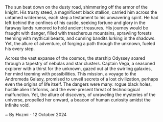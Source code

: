 
The sun beat down on the dusty road, shimmering off the armor of the knight. His trusty steed, a magnificent black stallion, carried him across the untamed wilderness, each step a testament to his unwavering spirit. He had left behind the confines of his castle, seeking fortune and glory in the faraway lands rumored to hold ancient treasures.  His journey would be fraught with danger, filled with treacherous mountains, sprawling forests teeming with mythical beasts, and cunning bandits lurking in the shadows. Yet, the allure of adventure, of forging a path through the unknown, fueled his every step.

Across the vast expanse of the cosmos, the starship Odyssey soared through a tapestry of nebulas and star clusters. Captain Vega, a seasoned explorer with a thirst for the unknown, gazed out at the swirling galaxies, her mind teeming with possibilities. This mission, a voyage to the Andromeda Galaxy, promised to unveil secrets of a lost civilization, perhaps even the origins of life itself. The dangers were many: rogue black holes, hostile alien lifeforms, and the ever-present threat of technological malfunction. Yet, the allure of discovery, of unraveling the mysteries of the universe, propelled her onward, a beacon of human curiosity amidst the infinite void. 

~ By Hozmi - 12 October 2024
